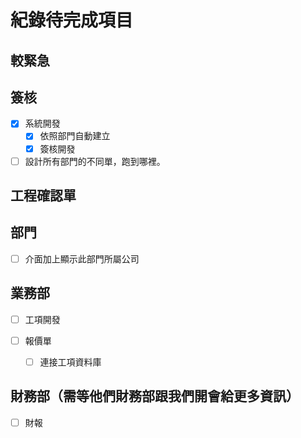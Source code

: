 # 紀錄待完成項目

## 較緊急

## 簽核

- [X] 系統開發
  - [x] 依照部門自動建立
  - [X] 簽核開發
- [ ] 設計所有部門的不同單，跑到哪裡。

## 工程確認單

## 部門
- [ ] 介面加上顯示此部門所屬公司

## 業務部
- [ ] 工項開發

- [ ] 報價單
  - [ ] 連接工項資料庫

## 財務部（需等他們財務部跟我們開會給更多資訊） 
- [ ] 財報
